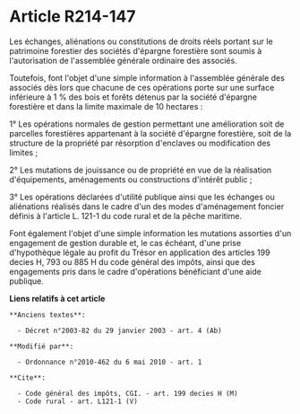 # Article R214-147

Les échanges, aliénations ou constitutions de droits réels portant sur le patrimoine forestier des sociétés d'épargne
forestière sont soumis à l'autorisation de l'assemblée générale ordinaire des associés. 

Toutefois, font l'objet d'une simple information à l'assemblée générale des associés dès lors que chacune de ces opérations
porte sur une surface inférieure à 1 % des bois et forêts détenus par la société d'épargne forestière et dans la limite
maximale de 10 hectares : 

1° Les opérations normales de gestion permettant une amélioration soit de parcelles forestières appartenant à la société
d'épargne forestière, soit de la structure de la propriété par résorption d'enclaves ou modification des limites ; 

2° Les mutations de jouissance ou de propriété en vue de la réalisation d'équipements, aménagements ou constructions
d'intérêt public ; 

3° Les opérations déclarées d'utilité publique ainsi que les échanges ou aliénations réalisés dans le cadre d'un des modes
d'aménagement foncier définis à l'article L. 121-1 du code rural et de la pêche maritime. 

Font également l'objet d'une simple information les mutations assorties d'un engagement de gestion durable et, le cas
échéant, d'une prise d'hypothèque légale au profit du Trésor en application des articles 199 decies H, 793 ou 885 H du code
général des impôts, ainsi que des engagements pris dans le cadre d'opérations bénéficiant d'une aide publique.

**Liens relatifs à cet article**

	**Anciens textes**:

	  - Décret n°2003-82 du 29 janvier 2003 - art. 4 (Ab)

	**Modifié par**:

	  - Ordonnance n°2010-462 du 6 mai 2010 - art. 1

	**Cite**:

	  - Code général des impôts, CGI. - art. 199 decies H (M)
	  - Code rural - art. L121-1 (V)
